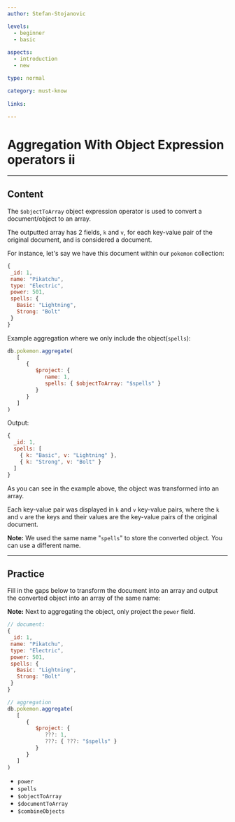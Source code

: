```yaml
---
author: Stefan-Stojanovic

levels:
  - beginner
  - basic
  
aspects:
  - introduction
  - new

type: normal

category: must-know
   
links:
  
---
```

# Aggregation With Object Expression operators ii
---
## Content

The `$objectToArray` object expression operator is used to convert a document/object to an array.

The outputted array has 2 fields, `k` and `v`, for each key-value pair of the original document, and is considered a document.

For instance, let's say we have this document within our `pokemon` collection:
```javascript
{
 _id: 1,
 name: "Pikatchu",
 type: "Electric",
 power: 501,
 spells: {
   Basic: "Lightning",
   Strong: "Bolt"
 }
}
```

Example aggregation where we only include the object(`spells`):
```javascript
db.pokemon.aggregate(
   [
      {
         $project: {
            name: 1,
            spells: { $objectToArray: "$spells" }
         }
      }
   ]
)
```
Output:
```javascript
{
  _id: 1,
  spells: [
    { k: "Basic", v: "Lightning" },
    { k: "Strong", v: "Bolt" }
  ]
}
```

As you can see in the example above, the object was transformed into an array. 

Each key-value pair was displayed in `k` and `v` key-value pairs, where the `k` and `v` are the keys and their values are the key-value pairs of the original document.

**Note:** We used the same name "`spells`" to store the converted object. You can use a different name.

---
## Practice

Fill in the gaps below to transform the document into an array and output the converted object into an array of the same name:

**Note:** Next to aggregating the object, only project the `power` field.

```javascript
// document:
{
 _id: 1,
 name: "Pikatchu",
 type: "Electric",
 power: 501,
 spells: {
   Basic: "Lightning",
   Strong: "Bolt"
 }
}

// aggregation
db.pokemon.aggregate(
   [
      {
         $project: {
            ???: 1,
            ???: { ???: "$spells" }
         }
      }
   ]
)
```

* `power`
* `spells`
* `$objectToArray`
* `$documentToArray`
* `$combineObjects`
